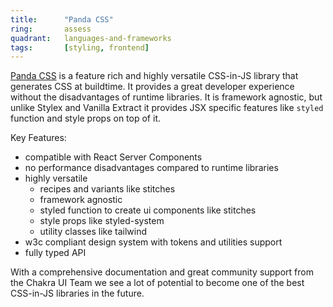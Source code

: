 ```yaml
---
title:      "Panda CSS"
ring:       assess
quadrant:   languages-and-frameworks
tags:       [styling, frontend]
---
```


[Panda CSS](https://panda-css.com/) is a feature rich and highly versatile CSS-in-JS library that generates CSS at buildtime.
It provides a great developer experience without the disadvantages of runtime libraries.
It is framework agnostic, but unlike Stylex and Vanilla Extract it provides JSX specific features like `styled` function and style props on top of it.

Key Features:
- compatible with React Server Components
- no performance disadvantages compared to runtime libraries
- highly versatile
    - recipes and variants like stitches
    - framework agnostic
    - styled function to create ui components like stitches
    - style props like styled-system
    - utility classes like tailwind
- w3c compliant design system with tokens and utilities support 
- fully typed API

With a comprehensive documentation and great community support from the Chakra UI Team we see a lot of potential to become one of the best CSS-in-JS libraries in the future.
